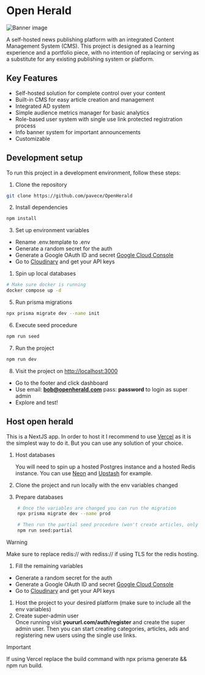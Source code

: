 # Open Herald

![Banner image](https://res.cloudinary.com/dnh0go0q2/image/upload/v1724838412/Captura_de_pantalla_2024-08-28_114616_tnhxhz.png)

A self-hosted news publishing platform with an integrated Content Management System (CMS). This project is designed as a learning experience and a portfolio piece, with no intention of replacing or serving as a substitute for any existing publishing system or platform.

## Key Features

- Self-hosted solution for complete control over your content
- Built-in CMS for easy article creation and management
- Integrated AD system
- Simple audience metrics manager for basic analytics
- Role-based user system with single use link protected registration process
- Info banner system for important announcements
- Customizable

## Development setup

To run this project in a development environment, follow these steps:

1. Clone the repository

```bash
git clone https://github.com/pavece/OpenHerald
```

2. Install dependencies

```bash
npm install
```

3. Set up environment variables

- Rename .env.template to .env
- Generate a random secret for the auth
- Generate a Google OAuth ID and secret [Google Cloud Console](https://console.cloud.google.com/)
- Go to [Cloudinary](https://cloudinary.com) and get your API keys

1. Spin up local databases

```bash
# Make sure docker is running
docker compose up -d
```

5. Run prisma migrations

```bash
npx prisma migrate dev --name init
```

6. Execute seed procedure

```bash
npm run seed
```

7. Run the project

```bash
npm run dev
```

8. Visit the project on [http://localhost:3000](http://localhost:3000)

- Go to the footer and click dashboard
- Use email: **bob@openherald.com** pass: **password** to login as super admin
- Explore and test!


## Host open herald

This is a NextJS app. In order to host it I recommend to use [Vercel](https://vercel.com) as it is the simplest way to do it. But you can use any solution of your choice.

1. Host databases

    You will need to spin up a hosted Postgres instance and a hosted Redis instance. You can use [Neon](https://neon.tech/) and [Upstash](https://upstash.com/) for example.

2. Clone the project and run locally with the env variables changed
3. Prepare databases

```bash
    # Once the variables are changed you can run the migration
    npx prisma migrate dev --name prod

    # Then run the partial seed procedure (won't create articles, only categories and configs)
    npm run seed:partial
```

> [!WARNING]  
> Make sure to replace redis:// with rediss:// if using TLS for the redis hosting.

1. Fill the remaining variables

- Generate a random secret for the auth
- Generate a Google OAuth ID and secret [Google Cloud Console](https://console.cloud.google.com/)
- Go to [Cloudinary](https://cloudinary.com) and get your API keys
  
1. Host the project to your desired platform (make sure to include all the env variables)
2. Create super-admin user  
   Once running visit **yoururl.com/auth/register** and create the super admin user. Then you can start creating categories, articles, ads and registering new users using the single use links.

> [!IMPORTANT]  
> If using Vercel replace the build command with npx prisma generate && npm run build.

